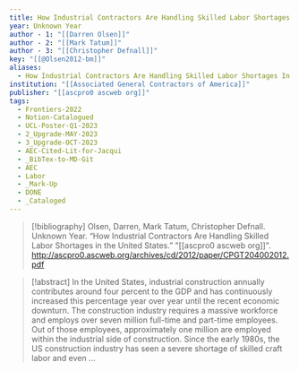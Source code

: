```yaml
---
title: How Industrial Contractors Are Handling Skilled Labor Shortages in the United States
year: Unknown Year
author - 1: "[[Darren Olsen]]"
author - 2: "[[Mark Tatum]]"
author - 3: "[[Christopher Defnall]]"
key: "[[@Olsen2012-bm]]"
aliases:
  - How Industrial Contractors Are Handling Skilled Labor Shortages In The United States
institution: "[[Associated General Contractors of America]]"
publisher: "[[ascpro0 ascweb org]]"
tags:
  - Frontiers-2022
  - Notion-Catalogued
  - UCL-Poster-Q1-2023
  - 2_Upgrade-MAY-2023
  - 3_Upgrade-OCT-2023
  - AEC-Cited-Lit-for-Jacqui
  - _BibTex-to-MD-Git
  - AEC
  - Labor
  - _Mark-Up
  - DONE
  - _Cataloged
---
```


> [!bibliography]
> Olsen, Darren, Mark Tatum, Christopher Defnall. Unknown Year. “How Industrial Contractors Are Handling Skilled Labor Shortages in the United States.” "[[ascpro0 ascweb org]]". http://ascpro0.ascweb.org/archives/cd/2012/paper/CPGT204002012.pdf

> [!abstract]
> In the United States, industrial construction annually contributes around four percent to the GDP and has continuously increased this percentage year over year until the recent economic downturn. The construction industry requires a massive workforce and employs over seven million full-time and part-time employees. Out of those employees, approximately one million are employed within the industrial side of construction. Since the early 1980s, the US construction industry has seen a severe shortage of skilled craft labor and even …